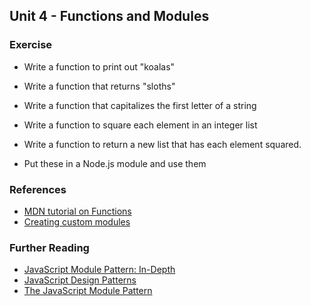 Unit 4 - Functions and Modules
---

### **Exercise**

* Write a function to print out "koalas"
* Write a function that returns "sloths"
* Write a function that capitalizes the first letter of a string
* Write a function to square each element in an integer list
* Write a function to return a new list that has each element squared.

* Put these in a Node.js module and use them

### References

* [MDN tutorial on Functions](https://developer.mozilla.org/en-US/docs/Web/JavaScript/Guide/Functions)
* [Creating custom modules](https://howtonode.org/creating-custom-modules)

### Further Reading

* [JavaScript Module Pattern: In-Depth](http://www.adequatelygood.com/JavaScript-Module-Pattern-In-Depth.html)
* [JavaScript Design Patterns](https://addyosmani.com/resources/essentialjsdesignpatterns/book/#modulepatternjavascript)
* [The JavaScript Module Pattern](http://javascriptplayground.com/blog/2012/04/javascript-module-pattern/)
